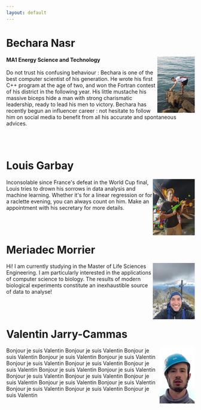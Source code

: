 ```yaml
---
layout: default
---
```


# Bechara Nasr

<html>
<style>
.meme_hauteur {
  height: 150px;
  width: auto;
}
</style>
<p>
<img src="images/bech.jpg" class="meme_hauteur" style="float:right;"/>
<strong>MA1 Energy Science and Technology</strong> <br><br>
Do not trust his confusing behaviour : Bechara is one of the best computer scientist of his generation. He wrote his first C++ program at the age of two, and won the Fortran contest of his district in the following year. His little mustache his massive biceps hide a man with strong charismatic leadership, ready to lead his men to victory. Bechara has recently begun an influencer career : not hesitate to follow him on social media to benefit from all his accurate and spontaneous advices. </p>

<br />
<br />
<p/>
</html>

# Louis Garbay

<html>
<img src="images/louis.jpg" class="meme_hauteur" style="float:right;"/>
<p>Inconsolable since France's defeat in the World Cup final, Louis tries to drown his sorrows in data analysis and machine learning. Whether it's for a linear regression or for a raclette evening, you can always count on him. Make an appointment with his secretary for more details. </p>
<br />
<br />
</html>

# Meriadec Morrier

<html>
<img src="images/meriadec.jpg" class="meme_hauteur" style="float:right;"/>
<p>Hi! I am currently studying in the Master of Life Sciences Engineering. I am particularly interested in the applications of computer science to biology. The results of modern biological experiments constitute an inexhaustible source of data to analyse! </p>
<br />
<br />
</html>

# Valentin Jarry-Cammas

<html>
<img src="images/val2.jpg" class="meme_hauteur" style="float:right;"/>
<p>Bonjour je suis Valentin Bonjour je suis Valentin Bonjour je suis Valentin Bonjour je suis Valentin Bonjour je suis Valentin Bonjour je suis Valentin Bonjour je suis Valentin Bonjour je suis Valentin Bonjour je suis Valentin Bonjour je suis Valentin Bonjour je suis Valentin Bonjour je suis Valentin Bonjour je suis Valentin Bonjour je suis Valentin Bonjour je suis Valentin Bonjour je suis Valentin Bonjour je suis Valentin Bonjour je suis Valentin </p>
</html>